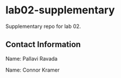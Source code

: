 # lab02-supplementary
Supplementary repo for lab 02.

## Contact Information

Name: Pallavi Ravada

Name: Connor Kramer
